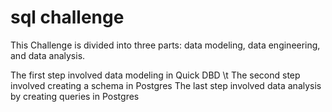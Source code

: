 # sql challenge

This Challenge is divided into three parts: data modeling, data engineering, and data analysis.

The first step involved data modeling in Quick DBD \t
The second step involved creating a schema in Postgres
The last step involved data analysis by creating queries in Postgres
